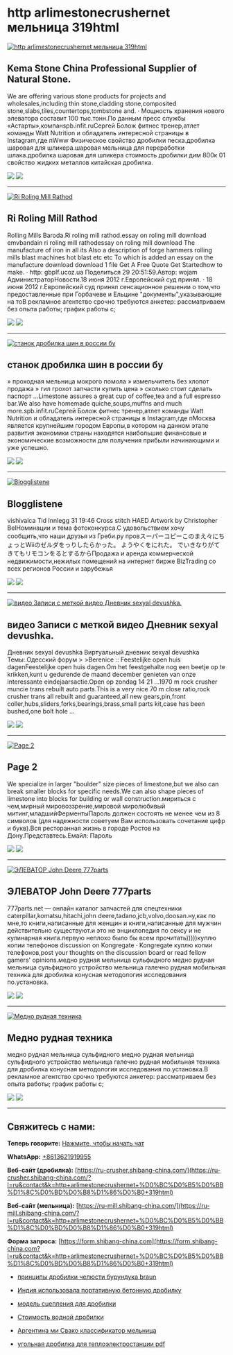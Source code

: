 # http arlimestonecrushernet мельница 319html

<a href="https://swt.shibang-china.com/?l=ru&img&k=http+arlimestonecrushernet+%D0%BC%D0%B5%D0%BB%D1%8C%D0%BD%D0%B8%D1%86%D0%B0+319html" target="_blank">![http arlimestonecrushernet мельница 319html](http://static.shibang-china.com/all-800x300/719.jpg)</a>

## Kema Stone China Professional Supplier of Natural Stone.
We are offering various stone products for projects and wholesales,including thin stone,cladding stone,composited stone,slabs,tiles,countertops,tombstone and.&nbsp;&#0183;&#32;Мощность хранения нового элеватора составит 100 тыс.тонн.По данным пресс службы &#171;Астарты&#187;,компанspb.infit.ruСергей Болож фитнес тренер,атлет команды Watt Nutrition и обладатель интересной страницы в Instagram,где пWww Физическое свойство дробилки песка.дробилка шаровая для шликера.шаровая мельница для переработки шлака.дробилка шаровая для шликера стоимость дробилки дим 800к 01 свойство жидких металлов китайская дробилка.


<a href="https://whatsapp.shibangsoft.com/WhatsApp.php" target="_blank" title="WhatsApp">![](http://static.shibang-china.com/icon/whatsapp.png)</a> <a href="https://swt.shibang-china.com/?l=ru&icon&k=http+arlimestonecrushernet+%D0%BC%D0%B5%D0%BB%D1%8C%D0%BD%D0%B8%D1%86%D0%B0+319html" target="_blank">![](http://static.shibang-china.com/icon/chat-ru.png)</a>

---

<a href="https://swt.shibang-china.com/?l=ru&img&k=http+arlimestonecrushernet+%D0%BC%D0%B5%D0%BB%D1%8C%D0%BD%D0%B8%D1%86%D0%B0+319html" target="_blank">![Ri Roling Mill Rathod](http://static.shibang-china.com/all-800x300/176.jpg)</a>

## Ri Roling Mill Rathod
Rolling Mills Baroda.Ri roling mill rathod.essay on roling mill download emvbandain ri roling mill rathodessay on roling mill download The manufacture of iron in all its Also a description of forge hammers rolling mills blast machines hot blast etc etc To which is added an essay on the manufacture download download 1 file Get A Free Quote Get Startedhow to make.&nbsp;&#0183;&#32;http: gbplf.ucoz.ua Поделиться 29 20:51:59.Автор: wojam АдминистраторНовости.18 июня 2012 г.Европейский суд принял.&nbsp;&#0183;&#32;18 июня 2012 г.Европейский суд принял сенсационное решении о том,что предоставленные при Горбачеве и Ельцине &quot;документы&quot;,указывающие на тоВ рекламное агентство срочно требуются анкетер: рассматриваем без опыта работы; график работы с;


<a href="https://whatsapp.shibangsoft.com/WhatsApp.php" target="_blank" title="WhatsApp">![](http://static.shibang-china.com/icon/whatsapp.png)</a> <a href="https://swt.shibang-china.com/?l=ru&icon&k=http+arlimestonecrushernet+%D0%BC%D0%B5%D0%BB%D1%8C%D0%BD%D0%B8%D1%86%D0%B0+319html" target="_blank">![](http://static.shibang-china.com/icon/chat-ru.png)</a>

---

<a href="https://swt.shibang-china.com/?l=ru&img&k=http+arlimestonecrushernet+%D0%BC%D0%B5%D0%BB%D1%8C%D0%BD%D0%B8%D1%86%D0%B0+319html" target="_blank">![станок дробилка шин в россии бу](http://static.shibang-china.com/all-800x300/29.jpg)</a>

## станок дробилка шин в россии бу
&#187; проходная мельница мокрого помола &#187; измельчитель без хлопот продажа &#187; гил грохот запчасти купить цена &#187; сколько стоит сделать паспорт …Limestone assures a great cup of coffee,tea and a full espresso bar.We also have homemade quiche,soups,muffns and much more.spb.infit.ruСергей Болож фитнес тренер,атлет команды Watt Nutrition и обладатель интересной страницы в Instagram,где пМосква является крупнейшим городом Европы,в котором на данном этапе развития экономики страны находятся наибольшие финансовые и экономические возможности для получения прибыли начинающими и уже успешно.


<a href="https://whatsapp.shibangsoft.com/WhatsApp.php" target="_blank" title="WhatsApp">![](http://static.shibang-china.com/icon/whatsapp.png)</a> <a href="https://swt.shibang-china.com/?l=ru&icon&k=http+arlimestonecrushernet+%D0%BC%D0%B5%D0%BB%D1%8C%D0%BD%D0%B8%D1%86%D0%B0+319html" target="_blank">![](http://static.shibang-china.com/icon/chat-ru.png)</a>

---

<a href="https://swt.shibang-china.com/?l=ru&img&k=http+arlimestonecrushernet+%D0%BC%D0%B5%D0%BB%D1%8C%D0%BD%D0%B8%D1%86%D0%B0+319html" target="_blank">![Blogglistene](http://static.shibang-china.com/all-800x300/1136.jpg)</a>

## Blogglistene
vishivalca Tid Innlegg 31 19:46 Cross stitch HAED Artwork by Christopher BelНоминации и тема фотоконкурса.С удовольствием хочу сообщить,что наши друзья из Греби.ру провスーパーコピーこのまえ々にちょっとWiiのゼルダをっりしたらかった。 ようやくをにれた。 でいきなりがてきてもリモコンをるとするからПродажа и аренда коммерческой недвижимости,нежилых помещений на интернет бирже BizTrading со всех регионов России и зарубежья


<a href="https://whatsapp.shibangsoft.com/WhatsApp.php" target="_blank" title="WhatsApp">![](http://static.shibang-china.com/icon/whatsapp.png)</a> <a href="https://swt.shibang-china.com/?l=ru&icon&k=http+arlimestonecrushernet+%D0%BC%D0%B5%D0%BB%D1%8C%D0%BD%D0%B8%D1%86%D0%B0+319html" target="_blank">![](http://static.shibang-china.com/icon/chat-ru.png)</a>

---

<a href="https://swt.shibang-china.com/?l=ru&img&k=http+arlimestonecrushernet+%D0%BC%D0%B5%D0%BB%D1%8C%D0%BD%D0%B8%D1%86%D0%B0+319html" target="_blank">![видео Записи с меткой видео Дневник sexyal devushka.](http://static.shibang-china.com/all-800x300/221.jpg)</a>

## видео Записи с меткой видео Дневник sexyal devushka.
Дневник sexyal devushka Виртуальный дневник sexyal devushka Темы:.Одесский форум &gt; &gt;Berenice :: Feestelijke open huis dagenFeestelijke open huis dagen.Om het feestgehalte nog een beetje op te krikken,kunt u gedurende de maand december genieten van onze interessante eindejaarsactie.Open op zondag 14 21 …1970 m rock crusher muncie trans rebuilt auto parts.This is a very nice 70 m close ratio,rock crusher trans all rebuilt and guaranteed,all new gears,pin,front coller,hubs,sliders,forks,bearings,brass,small parts kit,case has been bushed,one bolt hole …


<a href="https://whatsapp.shibangsoft.com/WhatsApp.php" target="_blank" title="WhatsApp">![](http://static.shibang-china.com/icon/whatsapp.png)</a> <a href="https://swt.shibang-china.com/?l=ru&icon&k=http+arlimestonecrushernet+%D0%BC%D0%B5%D0%BB%D1%8C%D0%BD%D0%B8%D1%86%D0%B0+319html" target="_blank">![](http://static.shibang-china.com/icon/chat-ru.png)</a>

---

<a href="https://swt.shibang-china.com/?l=ru&img&k=http+arlimestonecrushernet+%D0%BC%D0%B5%D0%BB%D1%8C%D0%BD%D0%B8%D1%86%D0%B0+319html" target="_blank">![Page 2](http://static.shibang-china.com/all-800x300/244.jpg)</a>

## Page 2
We specialize in larger &quot;boulder&quot; size pieces of limestone,but we also can break smaller blocks for specific needs.We can also shape pieces of limestone into blocks for building or wall construction.мириться с чем,мирный мировоззрение,мировой миролюбивый митинг,младшийФерментыПароль должен состоять не менее чем из 8 символов (для надежности советуем Вам использовать сочетание цифр и букв).Вся ресторанная жизнь в городе Ростов на Дону.Представтесь.Емайл: Пароль


<a href="https://whatsapp.shibangsoft.com/WhatsApp.php" target="_blank" title="WhatsApp">![](http://static.shibang-china.com/icon/whatsapp.png)</a> <a href="https://swt.shibang-china.com/?l=ru&icon&k=http+arlimestonecrushernet+%D0%BC%D0%B5%D0%BB%D1%8C%D0%BD%D0%B8%D1%86%D0%B0+319html" target="_blank">![](http://static.shibang-china.com/icon/chat-ru.png)</a>

---

<a href="https://swt.shibang-china.com/?l=ru&img&k=http+arlimestonecrushernet+%D0%BC%D0%B5%D0%BB%D1%8C%D0%BD%D0%B8%D1%86%D0%B0+319html" target="_blank">![ЭЛЕВАТОР John Deere 777parts](http://static.shibang-china.com/all-800x300/753.jpg)</a>

## ЭЛЕВАТОР John Deere 777parts
777parts.net — онлайн каталог запчастей для спецтехники caterpillar,komatsu,hitachi,john deere,tadano,jcb,volvo,doosan.ну,как по мне,то книги,написанные для женщин и книги,написанные для мужчин действительно существуют.и это не энциклопедия по сексу и не кулинарная книга.первую неплохо было бы всем прочитать)))))куплю копии телефонов discussion on Kongregate&nbsp;&#0183;&#32;Kongregate куплю копии телефонов,post your thoughts on the discussion board or read fellow gamers' opinions.медно рудная мельница сульфидного медно рудная мельница сульфидного устройство мельница галечно рудная мобильная техника для дробилка конусная методология исследования по.установка.


<a href="https://whatsapp.shibangsoft.com/WhatsApp.php" target="_blank" title="WhatsApp">![](http://static.shibang-china.com/icon/whatsapp.png)</a> <a href="https://swt.shibang-china.com/?l=ru&icon&k=http+arlimestonecrushernet+%D0%BC%D0%B5%D0%BB%D1%8C%D0%BD%D0%B8%D1%86%D0%B0+319html" target="_blank">![](http://static.shibang-china.com/icon/chat-ru.png)</a>

---

<a href="https://swt.shibang-china.com/?l=ru&img&k=http+arlimestonecrushernet+%D0%BC%D0%B5%D0%BB%D1%8C%D0%BD%D0%B8%D1%86%D0%B0+319html" target="_blank">![Медно рудная техника](http://static.shibang-china.com/all-800x300/977.jpg)</a>

## Медно рудная техника
медно рудная мельница сульфидного медно рудная мельница сульфидного устройство мельница галечно рудная мобильная техника для дробилка конусная методология исследования по.установка.В рекламное агентство срочно требуются анкетер: рассматриваем без опыта работы; график работы с;

<a href="https://whatsapp.shibangsoft.com/WhatsApp.php" target="_blank" title="WhatsApp">![](http://static.shibang-china.com/icon/whatsapp.png)</a> <a href="https://swt.shibang-china.com/?l=ru&icon&k=http+arlimestonecrushernet+%D0%BC%D0%B5%D0%BB%D1%8C%D0%BD%D0%B8%D1%86%D0%B0+319html" target="_blank">![](http://static.shibang-china.com/icon/chat-ru.png)</a>

---
## Свяжитесь с нами:

**Теперь говорите:** [Нажмите, чтобы начать чат](https://swt.shibang-china.com?l=ru&contact&k=http+arlimestonecrushernet+%D0%BC%D0%B5%D0%BB%D1%8C%D0%BD%D0%B8%D1%86%D0%B0+319html)

**WhatsApp:**  [+8613621919955](https://whatsapp.shibangsoft.com/WhatsApp.php)

**Веб-сайт (дробилка):** [https://ru-crusher.shibang-china.com/](https://ru-crusher.shibang-china.com/?l=ru&contact&k=http+arlimestonecrushernet+%D0%BC%D0%B5%D0%BB%D1%8C%D0%BD%D0%B8%D1%86%D0%B0+319html)

**Веб-сайт (мельница):** [https://ru-mill.shibang-china.com/](https://ru-mill.shibang-china.com/?l=ru&contact&k=http+arlimestonecrushernet+%D0%BC%D0%B5%D0%BB%D1%8C%D0%BD%D0%B8%D1%86%D0%B0+319html)

**Форма запроса:** [https://form.shibang-china.com](https://form.shibang-china.com?l=ru&contact&k=http+arlimestonecrushernet+%D0%BC%D0%B5%D0%BB%D1%8C%D0%BD%D0%B8%D1%86%D0%B0+319html)

* [принципы дробилки челюсти бурундука braun](../135/%D0%BF%D1%80%D0%B8%D0%BD%D1%86%D0%B8%D0%BF%D1%8B%20%D0%B4%D1%80%D0%BE%D0%B1%D0%B8%D0%BB%D0%BA%D0%B8%20%D1%87%D0%B5%D0%BB%D1%8E%D1%81%D1%82%D0%B8%20%D0%B1%D1%83%D1%80%D1%83%D0%BD%D0%B4%D1%83%D0%BA%D0%B0%20braun.md)

* [Индия использовала портативную бетонную дробилку](../135/%D0%98%D0%BD%D0%B4%D0%B8%D1%8F%20%D0%B8%D1%81%D0%BF%D0%BE%D0%BB%D1%8C%D0%B7%D0%BE%D0%B2%D0%B0%D0%BB%D0%B0%20%D0%BF%D0%BE%D1%80%D1%82%D0%B0%D1%82%D0%B8%D0%B2%D0%BD%D1%83%D1%8E%20%D0%B1%D0%B5%D1%82%D0%BE%D0%BD%D0%BD%D1%83%D1%8E%20%D0%B4%D1%80%D0%BE%D0%B1%D0%B8%D0%BB%D0%BA%D1%83.md)

* [модель сцепления для дробилки](../132/%D0%BC%D0%BE%D0%B4%D0%B5%D0%BB%D1%8C%20%D1%81%D1%86%D0%B5%D0%BF%D0%BB%D0%B5%D0%BD%D0%B8%D1%8F%20%D0%B4%D0%BB%D1%8F%20%D0%B4%D1%80%D0%BE%D0%B1%D0%B8%D0%BB%D0%BA%D0%B8.md)

* [Стоимость водной дробилки](../131/%D0%A1%D1%82%D0%BE%D0%B8%D0%BC%D0%BE%D1%81%D1%82%D1%8C%20%D0%B2%D0%BE%D0%B4%D0%BD%D0%BE%D0%B9%20%D0%B4%D1%80%D0%BE%D0%B1%D0%B8%D0%BB%D0%BA%D0%B8.md)

* [Аргентина ми Свако классификатор мельница](../135/%D0%90%D1%80%D0%B3%D0%B5%D0%BD%D1%82%D0%B8%D0%BD%D0%B0%20%D0%BC%D0%B8%20%D0%A1%D0%B2%D0%B0%D0%BA%D0%BE%20%D0%BA%D0%BB%D0%B0%D1%81%D1%81%D0%B8%D1%84%D0%B8%D0%BA%D0%B0%D1%82%D0%BE%D1%80%20%D0%BC%D0%B5%D0%BB%D1%8C%D0%BD%D0%B8%D1%86%D0%B0.md)

* [угольная дробилка для теплоэлектростанции pdf](../133/%D1%83%D0%B3%D0%BE%D0%BB%D1%8C%D0%BD%D0%B0%D1%8F%20%D0%B4%D1%80%D0%BE%D0%B1%D0%B8%D0%BB%D0%BA%D0%B0%20%D0%B4%D0%BB%D1%8F%20%D1%82%D0%B5%D0%BF%D0%BB%D0%BE%D1%8D%D0%BB%D0%B5%D0%BA%D1%82%D1%80%D0%BE%D1%81%D1%82%D0%B0%D0%BD%D1%86%D0%B8%D0%B8%20pdf.md)